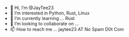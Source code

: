 - 👋 Hi, I’m @JayTee23
- 👀 I’m interested in Python, Rust, Linux
- 🌱 I’m currently learning ... Rust
- 💞️ I’m looking to collaborate on ...
- 📫 How to reach me ... jaytee23 AT No Spam D0t Com

<!---
JayTee23/JayTee23 is a ✨ special ✨ repository because its `README.md` (this file) appears on your GitHub profile.
You can click the Preview link to take a look at your changes.
--->
